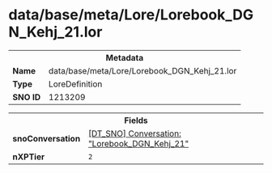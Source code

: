 <h1>data/base/meta/Lore/Lorebook_DGN_Kehj_21.lor</h1><table><tr><th colspan="100%">Metadata</th></tr><tr><td><b>Name</b></td><td>data/base/meta/Lore/Lorebook_DGN_Kehj_21.lor</td></tr><tr><td><b>Type</b></td><td>LoreDefinition</td></tr><tr><td><b>SNO ID</b></td><td>1213209</td></tr></table>

<table><tr><th colspan="100%">Fields</th></tr><tr><td><b>snoConversation</b></td><td><a href="..\Conversation\Lorebook_DGN_Kehj_21.cnv.md">[DT_SNO] Conversation: "Lorebook_DGN_Kehj_21"</a></td></tr><tr><td><b>nXPTier</b></td><td><code>2</code></td></tr></table>

